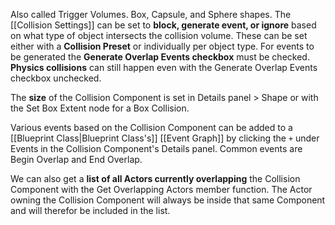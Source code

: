 Also called Trigger Volumes.
Box, Capsule, and Sphere shapes.
The [[Collision Settings]] can be set to **block, generate event, or ignore** based on what type of object intersects the collision volume.
These can be set either with a **Collision Preset** or individually per object type.
For events to be generated the **Generate Overlap Events checkbox** must be checked.
**Physics collisions** can still happen even with the Generate Overlap Events checkbox unchecked.

The **size** of the Collision Component is set in Details panel > Shape or with the Set Box Extent node for a Box Collision.

Various events based on the Collision Component can be added to a [[Blueprint Class|Blueprint Class's]] [[Event Graph]] by clicking the `+` under Events in the Collision Component's Details panel.
Common events are Begin Overlap and End Overlap.

We can also get a **list of all Actors currently overlapping** the Collision Component with the Get Overlapping Actors member function.
The Actor owning the Collision Component will always be inside that same Component and will therefor be included in the list.

